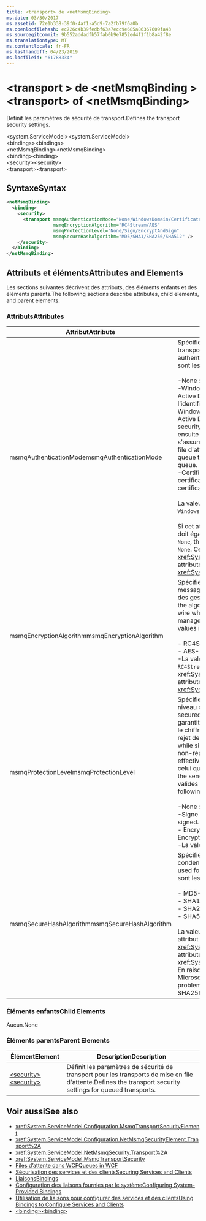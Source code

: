 ```yaml
---
title: <transport> de <netMsmqBinding>
ms.date: 03/30/2017
ms.assetid: 72e1b338-39f0-4af1-a5d9-7a2fb79f6a0b
ms.openlocfilehash: ec726c4b39fedbf63a7ecc9e685a86367609fa43
ms.sourcegitcommit: 9b552addadfb57fab0b9e7852ed4f1f1b8a42f8e
ms.translationtype: MT
ms.contentlocale: fr-FR
ms.lasthandoff: 04/23/2019
ms.locfileid: "61788334"
---
```

# <a name="transport-of-netmsmqbinding"></a><span data-ttu-id="e95fa-102">\<transport > de \<netMsmqBinding ></span><span class="sxs-lookup"><span data-stu-id="e95fa-102">\<transport> of \<netMsmqBinding></span></span>
<span data-ttu-id="e95fa-103">Définit les paramètres de sécurité de transport.</span><span class="sxs-lookup"><span data-stu-id="e95fa-103">Defines the transport security settings.</span></span>  
  
 <span data-ttu-id="e95fa-104">\<system.ServiceModel></span><span class="sxs-lookup"><span data-stu-id="e95fa-104">\<system.ServiceModel></span></span>  
<span data-ttu-id="e95fa-105">\<bindings></span><span class="sxs-lookup"><span data-stu-id="e95fa-105">\<bindings></span></span>  
<span data-ttu-id="e95fa-106">\<netMsmqBinding></span><span class="sxs-lookup"><span data-stu-id="e95fa-106">\<netMsmqBinding></span></span>  
<span data-ttu-id="e95fa-107">\<binding></span><span class="sxs-lookup"><span data-stu-id="e95fa-107">\<binding></span></span>  
<span data-ttu-id="e95fa-108">\<security></span><span class="sxs-lookup"><span data-stu-id="e95fa-108">\<security></span></span>  
<span data-ttu-id="e95fa-109">\<transport></span><span class="sxs-lookup"><span data-stu-id="e95fa-109">\<transport></span></span>  
  
## <a name="syntax"></a><span data-ttu-id="e95fa-110">Syntaxe</span><span class="sxs-lookup"><span data-stu-id="e95fa-110">Syntax</span></span>  
  
```xml  
<netMsmqBinding>
  <binding>
    <security>
      <transport msmqAuthenticationMode="None/WindowsDomain/Certificate"
                 msmqEncryptionAlgorithm="RC4Stream/AES"
                 msmqProtectionLevel="None/Sign/EncryptAndSign"
                 msmqSecureHashAlgorithm="MD5/SHA1/SHA256/SHA512" />
    </security>
  </binding>
</netMsmqBinding>
```  
  
## <a name="attributes-and-elements"></a><span data-ttu-id="e95fa-111">Attributs et éléments</span><span class="sxs-lookup"><span data-stu-id="e95fa-111">Attributes and Elements</span></span>  
 <span data-ttu-id="e95fa-112">Les sections suivantes décrivent des attributs, des éléments enfants et des éléments parents.</span><span class="sxs-lookup"><span data-stu-id="e95fa-112">The following sections describe attributes, child elements, and parent elements.</span></span>  
  
### <a name="attributes"></a><span data-ttu-id="e95fa-113">Attributs</span><span class="sxs-lookup"><span data-stu-id="e95fa-113">Attributes</span></span>  
  
|<span data-ttu-id="e95fa-114">Attribut</span><span class="sxs-lookup"><span data-stu-id="e95fa-114">Attribute</span></span>|<span data-ttu-id="e95fa-115">Description</span><span class="sxs-lookup"><span data-stu-id="e95fa-115">Description</span></span>|  
|---------------|-----------------|  
|<span data-ttu-id="e95fa-116">msmqAuthenticationMode</span><span class="sxs-lookup"><span data-stu-id="e95fa-116">msmqAuthenticationMode</span></span>|<span data-ttu-id="e95fa-117">Spécifie comment le message doit être authentifié par le transport MSMQ.</span><span class="sxs-lookup"><span data-stu-id="e95fa-117">Specifies how the message must be authenticated by the MSMQ transport.</span></span> <span data-ttu-id="e95fa-118">Les valeurs valides sont les suivantes :</span><span class="sxs-lookup"><span data-stu-id="e95fa-118">Valid values include the following:</span></span><br /><br /> <span data-ttu-id="e95fa-119">-None : Aucune authentification.</span><span class="sxs-lookup"><span data-stu-id="e95fa-119">-   None: No authentication.</span></span><br /><span data-ttu-id="e95fa-120">-WindowsDomain : Le mécanisme d’authentification utilise Active Directory pour récupérer le certificat X.509 pour l’identificateur de sécurité associé au message.</span><span class="sxs-lookup"><span data-stu-id="e95fa-120">-   WindowsDomain: The authentication mechanism uses Active Directory to retrieve the X.509 certificate for the security identifier associated with the message.</span></span> <span data-ttu-id="e95fa-121">Il est ensuite utilisé pour vérifier l'ACL de la file d'attente afin de s'assurer que l'utilisateur a l'autorisation en écriture dans la file d'attente.</span><span class="sxs-lookup"><span data-stu-id="e95fa-121">This is then used to check the ACL of the queue to ensure the user has write permission for the queue.</span></span><br /><span data-ttu-id="e95fa-122">-Certificat : Le canal récupère le certificat du magasin de certificats.</span><span class="sxs-lookup"><span data-stu-id="e95fa-122">-   Certificate: The channel retrieves the certificate from the certificate store.</span></span><br /><br /> <span data-ttu-id="e95fa-123">La valeur par défaut est `WindowsDomain`.</span><span class="sxs-lookup"><span data-stu-id="e95fa-123">The default is `WindowsDomain`.</span></span><br /><br /> <span data-ttu-id="e95fa-124">Si cet attribut a la valeur `None`, l'attribut `msmqProtectionLevel` doit également être défini à `None`.</span><span class="sxs-lookup"><span data-stu-id="e95fa-124">If this attribute is set to `None`, the `msmqProtectionLevel` attribute must also be set to `None`.</span></span> <span data-ttu-id="e95fa-125">Cet attribut est de type <xref:System.ServiceModel.MsmqAuthenticationMode></span><span class="sxs-lookup"><span data-stu-id="e95fa-125">This attribute is of type <xref:System.ServiceModel.MsmqAuthenticationMode></span></span>|  
|<span data-ttu-id="e95fa-126">msmqEncryptionAlgorithm</span><span class="sxs-lookup"><span data-stu-id="e95fa-126">msmqEncryptionAlgorithm</span></span>|<span data-ttu-id="e95fa-127">Spécifie l'algorithme à utiliser pour le chiffrement des messages sur le câble lors du transfert de messages entre des gestionnaires de file d'attente de messages.</span><span class="sxs-lookup"><span data-stu-id="e95fa-127">Specifies the algorithm to be used for message encryption on the wire when transferring messages between message queue managers.</span></span> <span data-ttu-id="e95fa-128">Les valeurs valides sont les suivantes :</span><span class="sxs-lookup"><span data-stu-id="e95fa-128">Valid values include the following:</span></span><br /><br /> <span data-ttu-id="e95fa-129">-   RC4Stream</span><span class="sxs-lookup"><span data-stu-id="e95fa-129">-   RC4Stream</span></span><br /><span data-ttu-id="e95fa-130">-   AES</span><span class="sxs-lookup"><span data-stu-id="e95fa-130">-   AES</span></span><br /><span data-ttu-id="e95fa-131">-La valeur par défaut est `RC4Stream`.</span><span class="sxs-lookup"><span data-stu-id="e95fa-131">-   The default value is `RC4Stream`.</span></span> <span data-ttu-id="e95fa-132">Cet attribut est de type <xref:System.ServiceModel.MsmqEncryptionAlgorithm>.</span><span class="sxs-lookup"><span data-stu-id="e95fa-132">This attribute is of type <xref:System.ServiceModel.MsmqEncryptionAlgorithm>.</span></span>|  
|<span data-ttu-id="e95fa-133">msmqProtectionLevel</span><span class="sxs-lookup"><span data-stu-id="e95fa-133">msmqProtectionLevel</span></span>|<span data-ttu-id="e95fa-134">Spécifie la façon dont les messages sont sécurisés au niveau du transport MSMQ.</span><span class="sxs-lookup"><span data-stu-id="e95fa-134">Specifies the way messages are secured at the level of the MSMQ transport.</span></span> <span data-ttu-id="e95fa-135">Le chiffrement garantit l'intégrité des messages, tandis que la signature et le chiffrement garantissent à la fois l'intégrité et le non-rejet des messages.</span><span class="sxs-lookup"><span data-stu-id="e95fa-135">Encryption ensures message integrity, while sign and encrypt ensures both message integrity and non-repudiation.</span></span> <span data-ttu-id="e95fa-136">Autrement dit, le message a été effectivement envoyé par l'expéditeur et l'expéditeur est celui qu'il prétend.</span><span class="sxs-lookup"><span data-stu-id="e95fa-136">That is, the message indeed came from the sender and the sender is who he says he is.</span></span> <span data-ttu-id="e95fa-137">Les valeurs valides sont les suivantes :</span><span class="sxs-lookup"><span data-stu-id="e95fa-137">Valid values include the following:</span></span><br /><br /> <span data-ttu-id="e95fa-138">-None : Aucune protection.</span><span class="sxs-lookup"><span data-stu-id="e95fa-138">-   None: No protection.</span></span><br /><span data-ttu-id="e95fa-139">-Signe : Les messages sont signés.</span><span class="sxs-lookup"><span data-stu-id="e95fa-139">-   Sign: Messages are signed.</span></span><br /><span data-ttu-id="e95fa-140">-   EncryptAndSign: Les messages sont chiffrés et signés.</span><span class="sxs-lookup"><span data-stu-id="e95fa-140">-   EncryptAndSign: Messages are encrypted and signed.</span></span><br /><span data-ttu-id="e95fa-141">-La valeur par défaut est `Sign`.</span><span class="sxs-lookup"><span data-stu-id="e95fa-141">-   The default is `Sign`.</span></span>|  
|<span data-ttu-id="e95fa-142">msmqSecureHashAlgorithm</span><span class="sxs-lookup"><span data-stu-id="e95fa-142">msmqSecureHashAlgorithm</span></span>|<span data-ttu-id="e95fa-143">Spécifie l’algorithme de hachage à utiliser pour calculer le condensat de message.</span><span class="sxs-lookup"><span data-stu-id="e95fa-143">Specifies the hash algorithm to be used for computing the message digest.</span></span> <span data-ttu-id="e95fa-144">Les valeurs valides sont les suivantes :</span><span class="sxs-lookup"><span data-stu-id="e95fa-144">Valid values include the following:</span></span><br /><br /> <span data-ttu-id="e95fa-145">-   MD5</span><span class="sxs-lookup"><span data-stu-id="e95fa-145">-   MD5</span></span><br /><span data-ttu-id="e95fa-146">-   SHA1</span><span class="sxs-lookup"><span data-stu-id="e95fa-146">-   SHA1</span></span><br /><span data-ttu-id="e95fa-147">-   SHA256</span><span class="sxs-lookup"><span data-stu-id="e95fa-147">-   SHA256</span></span><br /><span data-ttu-id="e95fa-148">-   SHA512</span><span class="sxs-lookup"><span data-stu-id="e95fa-148">-   SHA512</span></span><br /><br /> <span data-ttu-id="e95fa-149">La valeur par défaut est `SHA1`.</span><span class="sxs-lookup"><span data-stu-id="e95fa-149">The default is `SHA1`.</span></span> <span data-ttu-id="e95fa-150">Cet attribut est de type <xref:System.ServiceModel.MsmqSecureHashAlgorithm>.</span><span class="sxs-lookup"><span data-stu-id="e95fa-150">This attribute is of type <xref:System.ServiceModel.MsmqSecureHashAlgorithm>.</span></span><br><span data-ttu-id="e95fa-151">En raison de problèmes de collision avec MD5 et SHA1, Microsoft recommande SHA256 ou mieux.</span><span class="sxs-lookup"><span data-stu-id="e95fa-151">Due to collision problems with MD5 and SHA1, Microsoft recommends SHA256 or better.</span></span>|  
  
### <a name="child-elements"></a><span data-ttu-id="e95fa-152">Éléments enfants</span><span class="sxs-lookup"><span data-stu-id="e95fa-152">Child Elements</span></span>  
 <span data-ttu-id="e95fa-153">Aucun.</span><span class="sxs-lookup"><span data-stu-id="e95fa-153">None</span></span>  
  
### <a name="parent-elements"></a><span data-ttu-id="e95fa-154">Éléments parents</span><span class="sxs-lookup"><span data-stu-id="e95fa-154">Parent Elements</span></span>  
  
|<span data-ttu-id="e95fa-155">Élément</span><span class="sxs-lookup"><span data-stu-id="e95fa-155">Element</span></span>|<span data-ttu-id="e95fa-156">Description</span><span class="sxs-lookup"><span data-stu-id="e95fa-156">Description</span></span>|  
|-------------|-----------------|  
|[<span data-ttu-id="e95fa-157">\<security></span><span class="sxs-lookup"><span data-stu-id="e95fa-157">\<security></span></span>](../../../../../docs/framework/configure-apps/file-schema/wcf/security-of-netmsmqbinding.md)|<span data-ttu-id="e95fa-158">Définit les paramètres de sécurité de transport pour les transports de mise en file d'attente.</span><span class="sxs-lookup"><span data-stu-id="e95fa-158">Defines the transport security settings for queued transports.</span></span>|  
  
## <a name="see-also"></a><span data-ttu-id="e95fa-159">Voir aussi</span><span class="sxs-lookup"><span data-stu-id="e95fa-159">See also</span></span>

- <xref:System.ServiceModel.Configuration.MsmqTransportSecurityElement>
- <xref:System.ServiceModel.Configuration.NetMsmqSecurityElement.Transport%2A>
- <xref:System.ServiceModel.NetMsmqSecurity.Transport%2A>
- <xref:System.ServiceModel.MsmqTransportSecurity>
- [<span data-ttu-id="e95fa-160">Files d’attente dans WCF</span><span class="sxs-lookup"><span data-stu-id="e95fa-160">Queues in WCF</span></span>](../../../../../docs/framework/wcf/feature-details/queues-in-wcf.md)
- [<span data-ttu-id="e95fa-161">Sécurisation des services et des clients</span><span class="sxs-lookup"><span data-stu-id="e95fa-161">Securing Services and Clients</span></span>](../../../../../docs/framework/wcf/feature-details/securing-services-and-clients.md)
- [<span data-ttu-id="e95fa-162">Liaisons</span><span class="sxs-lookup"><span data-stu-id="e95fa-162">Bindings</span></span>](../../../../../docs/framework/wcf/bindings.md)
- [<span data-ttu-id="e95fa-163">Configuration des liaisons fournies par le système</span><span class="sxs-lookup"><span data-stu-id="e95fa-163">Configuring System-Provided Bindings</span></span>](../../../../../docs/framework/wcf/feature-details/configuring-system-provided-bindings.md)
- [<span data-ttu-id="e95fa-164">Utilisation de liaisons pour configurer des services et des clients</span><span class="sxs-lookup"><span data-stu-id="e95fa-164">Using Bindings to Configure Services and Clients</span></span>](../../../../../docs/framework/wcf/using-bindings-to-configure-services-and-clients.md)
- [<span data-ttu-id="e95fa-165">\<binding></span><span class="sxs-lookup"><span data-stu-id="e95fa-165">\<binding></span></span>](../../../../../docs/framework/misc/binding.md)
